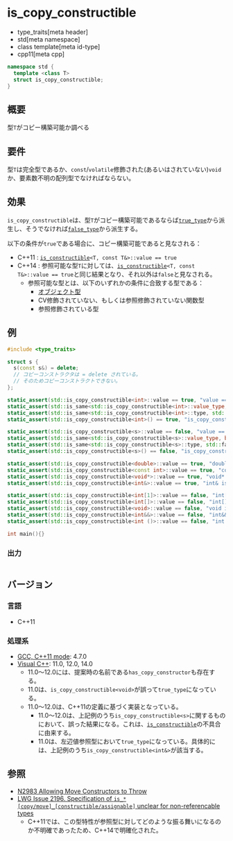 # is_copy_constructible
* type_traits[meta header]
* std[meta namespace]
* class template[meta id-type]
* cpp11[meta cpp]

```cpp
namespace std {
  template <class T>
  struct is_copy_constructible;
}
```

## 概要
型`T`がコピー構築可能か調べる


## 要件
型`T`は完全型であるか、`const`/`volatile`修飾された(あるいはされていない)`void`か、要素数不明の配列型でなければならない。


## 効果
`is_copy_constructible`は、型`T`がコピー構築可能であるならば[`true_type`](true_type.md)から派生し、そうでなければ[`false_type`](false_type.md)から派生する。

以下の条件が`true`である場合に、コピー構築可能であると見なされる：

- C++11 : [`is_constructible`](is_constructible.md)`<T, const T&>::value == true`
- C++14 : 参照可能な型`T`に対しては、[`is_constructible`](is_constructible.md)`<T, const T&>::value == true`と同じ結果となり、それ以外は`false`と見なされる。
    - 参照可能な型とは、以下のいずれかの条件に合致する型である：
        - [オブジェクト型](is_object.md)
        - CV修飾されていない、もしくは参照修飾されていない関数型
        - 参照修飾されている型


## 例
```cpp
#include <type_traits>

struct s {
  s(const s&) = delete;
  // コピーコンストラクタは = delete されている。
  // そのためコピーコンストラクトできない。
};

static_assert(std::is_copy_constructible<int>::value == true, "value == true, int is copy constructible");
static_assert(std::is_same<std::is_copy_constructible<int>::value_type, bool>::value, "value_type == bool");
static_assert(std::is_same<std::is_copy_constructible<int>::type, std::true_type>::value, "type == true_type");
static_assert(std::is_copy_constructible<int>() == true, "is_copy_constructible<int>() == true");

static_assert(std::is_copy_constructible<s>::value == false, "value == false, s is not copy constructible");
static_assert(std::is_same<std::is_copy_constructible<s>::value_type, bool>::value, "value_type == bool");
static_assert(std::is_same<std::is_copy_constructible<s>::type, std::false_type>::value, "type == false_type");
static_assert(std::is_copy_constructible<s>() == false, "is_copy_constructible<s>() == false");

static_assert(std::is_copy_constructible<double>::value == true, "double is copy constructible");
static_assert(std::is_copy_constructible<const int>::value == true, "const int is copy constructible");
static_assert(std::is_copy_constructible<void*>::value == true, "void* is copy constructible");
static_assert(std::is_copy_constructible<int&>::value == true, "int& is copy constructible");

static_assert(std::is_copy_constructible<int[1]>::value == false, "int[1] is not copy constructible");
static_assert(std::is_copy_constructible<int[]>::value == false, "int[] is not copy constructible");
static_assert(std::is_copy_constructible<void>::value == false, "void is not copy constructible");
static_assert(std::is_copy_constructible<int&&>::value == false, "int&& is not copy constructible");
static_assert(std::is_copy_constructible<int ()>::value == false, "int () is not copy constructible");

int main(){}
```

### 出力
```
```

## バージョン
### 言語
- C++11

### 処理系
- [GCC, C++11 mode](/implementation.md#gcc): 4.7.0
- [Visual C++](/implementation.md#visual_cpp): 11.0, 12.0, 14.0
	- 11.0～12.0には、提案時の名前である`has_copy_constructor`も存在する。
	- 11.0は、`is_copy_constructible<void>`が誤って`true_type`になっている。
	- 11.0～12.0は、C++11の定義に基づく実装となっている。
		- 11.0～12.0は、上記例のうち`is_copy_constructible<s>`に関するものにおいて、誤った結果になる。これは、[`is_constructible`](is_constructible.md)の不具合に由来する。
		- 11.0は、左辺値参照型において`true_type`になっている。具体的には、上記例のうち`is_copy_constructible<int&>`が該当する。


## 参照
- [N2983 Allowing Move Constructors to Throw](http://www.open-std.org/jtc1/sc22/wg21/docs/papers/2009/n2983.html)
- [LWG Issue 2196. Specification of `is_*[copy/move]_[constructible/assignable]` unclear for non-referencable types](http://www.open-std.org/jtc1/sc22/wg21/docs/lwg-defects.html#2196)
    - C++11では、この型特性が参照型に対してどのような振る舞いになるのか不明確であったため、C++14で明確化された。

